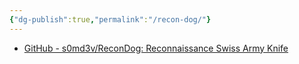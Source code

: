 ```yaml
---
{"dg-publish":true,"permalink":"/recon-dog/"}
---
```


- [GitHub - s0md3v/ReconDog: Reconnaissance Swiss Army Knife](https://github.com/s0md3v/ReconDog)